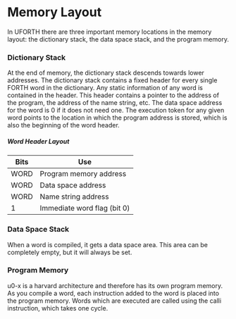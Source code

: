 # Memory Layout

In UFORTH there are three important memory locations in the memory layout: the dictionary stack, the data space stack, and the program memory.

### Dictionary Stack
At the end of memory, the dictionary stack descends towards lower addresses. The dictionary stack contains a fixed header for every single FORTH word in the dictionary. Any static information of any word is contained in the header. This header contains a pointer to the address of the program, the address of the name string, etc. The data space address for the word is 0 if it does not need one. The execution token for any given word points to the location in which the program address is stored, which is also the beginning of the word header.

##### Word Header Layout
|Bits|Use|
|----|---|
|WORD|Program memory address|
|WORD|Data space address|
|WORD|Name string address|
|1|Immediate word flag (bit 0)|

### Data Space Stack
When a word is compiled, it gets a data space area. This area can be completely empty, but it will always be set.

### Program Memory
u0-x is a harvard architecture and therefore has its own program memory. As you compile a word, each instruction added to the word is placed into the program memory. Words which are executed are called using the calli instruction, which takes one cycle.
